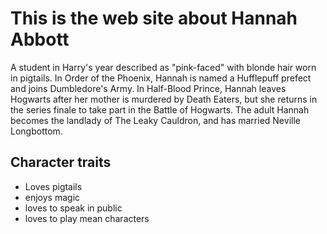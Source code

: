 # This is the web site about Hannah Abbott

A student in Harry's year described as "pink-faced" with blonde hair worn in pigtails. In Order of the Phoenix, Hannah is named a Hufflepuff prefect and joins Dumbledore's Army. In Half-Blood Prince, Hannah leaves Hogwarts after her mother is murdered by Death Eaters, but she returns in the series finale to take part in the Battle of Hogwarts. The adult Hannah becomes the landlady of The Leaky Cauldron, and has married Neville Longbottom.

## Character traits

* Loves pigtails
* enjoys magic
* loves to speak in public
* loves to play mean characters

